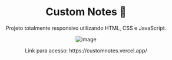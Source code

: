 <h1 align="center"> Custom Notes 📝 </h1>
<p align="center"> Projeto totalmente responsivo utilizando HTML, CSS e JavaScript. </p>

<div align="center">

![image](https://github.com/user-attachments/assets/affd510e-b3ec-41c4-b70c-01305c7568fd)

</div>

<p align="center"> Link para acesso: https://customnotes.vercel.app/</p>
